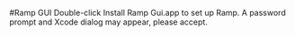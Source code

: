 #Ramp GUI
Double-click Install Ramp Gui.app to set up Ramp. 
A password prompt and Xcode dialog may appear, please accept.
